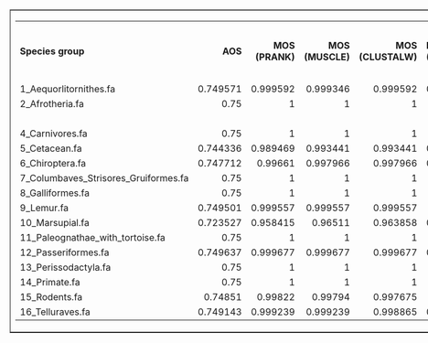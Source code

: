 <table style="width: 958px; float: left;" border="1">
<tbody>
<tr>
<td style="width: 920px;">
<table border="0" cellspacing="0"><colgroup span="11" width="85"></colgroup>
<tbody>
<tr>
<td align="left" height="17"><strong>Species group</strong></td>
<td align="right"><strong>AOS</strong></td>
<td align="right"><strong>MOS (PRANK)</strong></td>
<td align="right"><strong>MOS (MUSCLE)</strong></td>
<td align="right"><strong>MOS (CLUSTALW)</strong></td>
<td align="left"><strong>MOS (MAFFT)</strong></td>
<td align="left"><strong>Best model by AIC</strong></td>
<td align="left"><strong>Best model by BIC</strong></td>
<td align="right"><strong>Outgroup</strong></td>
<td align="right"><strong>Topologies with atleast 10% support</strong></td>
<td align="right"><strong>Topologies with atleast 1% support</strong></td>
</tr>
<tr>
<td align="left" height="17">1_Aequorlitornithes.fa</td>
<td align="right">0.749571</td>
<td align="right">0.999592</td>
<td align="right">0.999346</td>
<td align="right">0.999592</td>
<td align="right">0.999183</td>
<td align="left">&nbsp;</td>
<td align="left">HKY+G4</td>
<td align="left">Aptenodytes_forsteri</td>
<td align="right">0</td>
<td align="right">3</td>
</tr>
<tr>
<td align="left" height="17">2_Afrotheria.fa</td>
<td align="right">0.75</td>
<td align="right">1</td>
<td align="right">1</td>
<td align="right">1</td>
<td align="right">1</td>
<td align="left">&nbsp;</td>
<td align="left">HKY+G4</td>
<td align="left">Chrysochloris_asiatica</td>
<td align="right">3</td>
<td align="right">9</td>
</tr>
<tr>
<td align="left" height="17">&nbsp;</td>
<td align="right">&nbsp;</td>
<td align="right">&nbsp;</td>
<td align="right">&nbsp;</td>
<td align="right">&nbsp;</td>
<td align="right">&nbsp;</td>
<td align="left">&nbsp;</td>
<td align="left">&nbsp;</td>
<td align="left">&nbsp;</td>
<td align="right">&nbsp;</td>
<td align="right">&nbsp;</td>
</tr>
<tr>
<td align="left" height="17">4_Carnivores.fa</td>
<td align="right">0.75</td>
<td align="right">1</td>
<td align="right">1</td>
<td align="right">1</td>
<td align="right">1</td>
<td align="left">&nbsp;</td>
<td align="left">HKY+G4</td>
<td align="left">Ailuropoda_melanoleuca</td>
<td align="right">2</td>
<td align="right">10</td>
</tr>
<tr>
<td align="left" height="17">5_Cetacean.fa</td>
<td align="right">0.744336</td>
<td align="right">0.989469</td>
<td align="right">0.993441</td>
<td align="right">0.993441</td>
<td align="right">0.993441</td>
<td align="left">&nbsp;</td>
<td align="left">HKY+G4</td>
<td align="left">Ammotragus_lervia</td>
<td align="right">0</td>
<td align="right">0</td>
</tr>
<tr>
<td align="left" height="17">6_Chiroptera.fa</td>
<td align="right">0.747712</td>
<td align="right">0.99661</td>
<td align="right">0.997966</td>
<td align="right">0.997966</td>
<td align="right">0.995254</td>
<td align="left">&nbsp;</td>
<td align="left">HKY+G4</td>
<td align="left">Desmodus_rotundus</td>
<td align="right">1</td>
<td align="right">4</td>
</tr>
<tr>
<td align="left" height="17">7_Columbaves_Strisores_Gruiformes.fa</td>
<td align="right">0.75</td>
<td align="right">1</td>
<td align="right">1</td>
<td align="right">1</td>
<td align="right">1</td>
<td align="left">&nbsp;</td>
<td align="left">HKY+G4</td>
<td align="left">Balearica_regulorum_gibbericeps</td>
<td align="right">0</td>
<td align="right">7</td>
</tr>
<tr>
<td align="left" height="17">8_Galliformes.fa</td>
<td align="right">0.75</td>
<td align="right">1</td>
<td align="right">1</td>
<td align="right">1</td>
<td align="right">1</td>
<td align="left">&nbsp;</td>
<td align="left">HKY+G4</td>
<td align="left">Coturnix_japonica</td>
<td align="right">3</td>
<td align="right">6</td>
</tr>
<tr>
<td align="left" height="17">9_Lemur.fa</td>
<td align="right">0.749501</td>
<td align="right">0.999557</td>
<td align="right">0.999557</td>
<td align="right">0.999557</td>
<td align="right">0.99867</td>
<td align="left">&nbsp;</td>
<td align="left">HKY+I</td>
<td align="left">Carlito_syrichta</td>
<td align="right">2</td>
<td align="right">8</td>
</tr>
<tr>
<td align="left" height="17">10_Marsupial.fa</td>
<td align="right">0.723527</td>
<td align="right">0.958415</td>
<td align="right">0.96511</td>
<td align="right">0.963858</td>
<td align="right">0.971435</td>
<td align="left">&nbsp;</td>
<td align="left">GTR+I</td>
<td align="left">Dasypus_novemcinctus</td>
<td align="right">2</td>
<td align="right">5</td>
</tr>
<tr>
<td align="left" height="17">11_Paleognathae_with_tortoise.fa</td>
<td align="right">0.75</td>
<td align="right">1</td>
<td align="right">1</td>
<td align="right">1</td>
<td align="right">1</td>
<td align="left">&nbsp;</td>
<td align="left">HKY+G4</td>
<td align="left">Crypturellus_cinnamomeus</td>
<td align="right">3</td>
<td align="right">7</td>
</tr>
<tr>
<td align="left" height="17">12_Passeriformes.fa</td>
<td align="right">0.749637</td>
<td align="right">0.999677</td>
<td align="right">0.999677</td>
<td align="right">0.999677</td>
<td align="right">0.999031</td>
<td align="left">&nbsp;</td>
<td align="left">HKY+G4</td>
<td align="left">Acanthisitta_chloris</td>
<td align="right">0</td>
<td align="right">18</td>
</tr>
<tr>
<td align="left" height="17">13_Perissodactyla.fa</td>
<td align="right">0.75</td>
<td align="right">1</td>
<td align="right">1</td>
<td align="right">1</td>
<td align="right">1</td>
<td align="left">&nbsp;</td>
<td align="left">HKY</td>
<td align="left">Ceratotherium_simum_simum</td>
<td align="right">1</td>
<td align="right">1</td>
</tr>
<tr>
<td align="left" height="17">14_Primate.fa</td>
<td align="right">0.75</td>
<td align="right">1</td>
<td align="right">1</td>
<td align="right">1</td>
<td align="right">1</td>
<td align="left">&nbsp;</td>
<td align="left">HKY+G4</td>
<td align="left">Aotus_nancymaae</td>
<td align="right">0</td>
<td align="right">19</td>
</tr>
<tr>
<td align="left" height="17">15_Rodents.fa</td>
<td align="right">0.74851</td>
<td align="right">0.99822</td>
<td align="right">0.99794</td>
<td align="right">0.997675</td>
<td align="right">0.99822</td>
<td align="left">&nbsp;</td>
<td align="left">GTR+I+G4</td>
<td align="left">Castor_canadensis</td>
<td align="right">0</td>
<td align="right">19</td>
</tr>
<tr>
<td align="left" height="17">16_Telluraves.fa</td>
<td align="right">0.749143</td>
<td align="right">0.999239</td>
<td align="right">0.999239</td>
<td align="right">0.998865</td>
<td align="right">0.998089</td>
<td align="left">&nbsp;</td>
<td align="left">HKY+G4</td>
<td align="left">Apaloderma_vittatum</td>
<td align="right">0</td>
<td align="right">1</td>
</tr>
</tbody>
</table>
</td>
</tr>
</tbody>
</table>
<p>&nbsp;</p>

